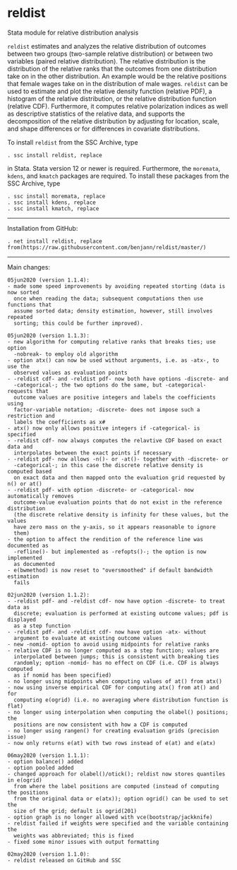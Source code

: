 # reldist
Stata module for relative distribution analysis

`reldist` estimates and analyzes the relative distribution of
outcomes between two groups (two-sample relative distribution) or between two
variables (paired relative distribution). The relative distribution is the
distribution of the relative ranks that the outcomes from one distribution take
on in the other distribution. An example would be the relative positions that
female wages take on in the distribution of male wages. `reldist` can be used
to estimate and plot the relative density function (relative PDF), a histogram
of the relative distribution, or the relative distribution function (relative
CDF). Furthermore, it computes relative polarization indices as well as
descriptive statistics of the relative data, and supports the decomposition of
the relative distribution by adjusting for location, scale, and shape
differences or for differences in covariate distributions.

To install `reldist` from the SSC Archive, type

    . ssc install reldist, replace

in Stata. Stata version 12 or newer is required. Furthermore, the `moremata`, `kdens`,
and `kmatch` packages are required. To install these packages from the SSC Archive, type

    . ssc install moremata, replace
    . ssc install kdens, replace
    . ssc install kmatch, replace

---

Installation from GitHub:

    . net install reldist, replace from(https://raw.githubusercontent.com/benjann/reldist/master/)

---

Main changes:

    05jun2020 (version 1.1.4):
    - made some speed improvements by avoiding repeated storting (data is now sorted
      once when reading the data; subsequent computations then use functions that
      assume sorted data; density estimation, however, still involves repeated
      sorting; this could be further improved).

    05jun2020 (version 1.1.3):
    - new algorithm for computing relative ranks that breaks ties; use option 
      -nobreak- to employ old algorithm
    - option atx() can now be used without arguments, i.e. as -atx-, to use the 
      observed values as evaluation points
    - -reldist cdf- and -reldist pdf- now both have options -discrete- and 
      -categorical-; the two options do the same, but -categorical- requests that
      outcome values are positive integers and labels the coefficients using 
      factor-variable notation; -discrete- does not impose such a restriction and 
      labels the coefficients as x#
    - atx() now only allows positive integers if -categorical- is specified
    - -reldist cdf- now always computes the relavtive CDF based on exact data and
      interpolates between the exact points if necessary
    - -reldist pdf- now allows -n()- or -at()- together with -discrete- or 
      -categorical-; in this case the discrete relative density is computed based
      on exact data and then mapped onto the evaluation grid requested by n() or at()
    - -reldist pdf- with option -discrete- or -categorical- now automatically removes
      outcome-value evaluation points that do not exist in the reference distribution
      (the discrete relative density is infinity for these values, but the values 
      have zero mass on the y-axis, so it appears reasonable to ignore
      them)
    - the option to affect the rendition of the reference line was documented as 
      -refline()- but implemented as -refopts()-; the option is now implemented
      as documented
    - e(bwmethod) is now reset to "oversmoothed" if default bandwidth estimation
      fails
    
    02jun2020 (version 1.1.2):
    - -reldist pdf- and -reldist cdf- now have option -discrete- to treat data as 
      discrete; evaluation is performed at existing outcome values; pdf is displayed
      as a step function
    - -reldist pdf- and -reldist cdf- now have option -atx- without 
      argument to evaluate at existing outcome values
    - new -nomid- option to avoid using midpoints for relative ranks
    - relative CDF is no longer computed as a step function; values are 
      interpolated between jumps; this is consistent with breaking ties
      randomly; option -nomid- has no effect on CDF (i.e. CDF is always computed
      as if nomid has been specified)
    - no longer using midpoints when computing values of at() from atx()
    - now using inverse empirical CDF for computing atx() from at() and for 
      computing e(ogrid) (i.e. no averaging where distribution function is flat)
    - no longer using interpolation when computing the olabel() positions; the
      positions are now consistent with how a CDF is computed
    - no longer using rangen() for creating evaluation grids (precision issue)
    - now only returns e(at) with two rows instead of e(at) and e(atx)
    
    06may2020 (version 1.1.1):
    - option balance() added
    - option pooled added
    - changed approach for olabel()/otick(); reldist now stores quantiles in e(ogrid)
      from where the label positions are computed (instead of computing the positions
      from the original data or e(atx)); option ogrid() can be used to set the
      size of the grid; default is ogrid(201)
    - option graph is no longer allowed with vce(bootstrap/jackknife)
    - reldist failed if weights were specified and the variable containing the
      weights was abbreviated; this is fixed
    - fixed some minor issues with output formatting

    02may2020 (version 1.1.0):
    - reldist released on GitHub and SSC
